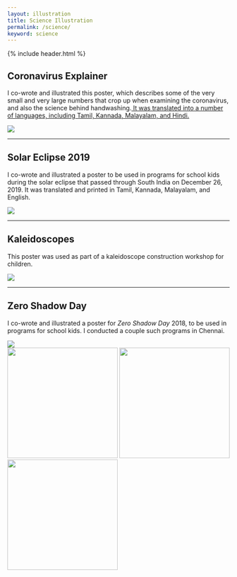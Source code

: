 ```yaml
---
layout: illustration
title: Science Illustration
permalink: /science/
keyword: science
---
```


{% include header.html %}


## Coronavirus Explainer

I co-wrote and illustrated this poster, which describes some of the very small and very large numbers that crop up when examining the coronavirus, and also the science behind handwashing.<a href="https://indscicov.in/for-public/popularization-resources/viruses/"> It was translated into a number of languages, including Tamil, Kannada, Malayalam, and Hindi.</a>

 <img src="../images/science/viruses_eng-1.png" class="shrinkToFit">

<hr>



## Solar Eclipse 2019

I co-wrote and illustrated a poster to be used in programs for school kids during the solar eclipse that passed through South India on December 26, 2019.  It was translated and printed in Tamil, Kannada, Malayalam, and English.

 <img src="../images/science/eclipse_poster.jpg" class="shrinkToFit">

<hr>


## Kaleidoscopes

This poster was used as part of a kaleidoscope construction workshop for children.

 <img src="../images/science/kaleidoscope.jpg" class="shrinkToFit">

<hr>



## Zero Shadow Day

I co-wrote and illustrated a poster for <i>Zero Shadow Day</i> 2018, to be used in programs for school kids.  I conducted a couple such programs in Chennai.

 <img src="../images/science/ZSD_poster.jpg" class="shrinkToFit">




<div class="flex-container">
 <img src="../images/science/pudiyador_zsd.jpg" class="shrinkToFit" height="250">

 <img src="../images/science/pudiyador_measurement.jpg" class="shrinkToFit" height="250">

 <img src="../images/science/pudiyador_trace.jpg" class="shrinkToFit" height="250">
</div>


